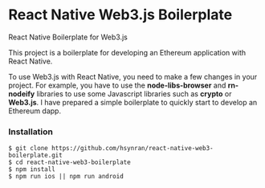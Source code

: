 # React Native Web3.js Boilerplate

React Native Boilerplate for Web3.js

This project is a boilerplate for developing an Ethereum application with React Native.

To use Web3.js with React Native, you need to make a few changes in your project. For example, you have to use the **node-libs-browser** and **rn-nodeify** libraries to use some Javascript libraries such as **crypto** or **Web3.js**. I have prepared a simple boilerplate to quickly start to develop an Ethereum dapp.

### Installation 

```
$ git clone https://github.com/hsynran/react-native-web3-boilerplate.git
$ cd react-native-web3-boilerplate
$ npm install
$ npm run ios || npm run android
```
